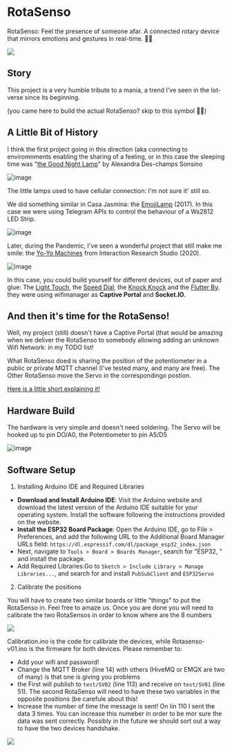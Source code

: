 # RotaSenso
RotaSenso: Feel the presence of someone afar. A connected rotary device that mirrors emotions and gestures in real-time. 🔄💙

![](https://github.com/vongomben/RotaSenso/blob/main/gif/full.gif)


## Story
This project is a very humble tribute to a mania, a trend I've seen in the Iot-verse since its beginning.

(you came here to build the actual RotaSenso? skip to this symbol 🔄💙)

## A Little Bit of History
I think the first project going in this direction (aka connecting to enviromnments enabling the sharing of a feeling, or in this case the sleeping time was "[the Good Night Lamp](https://www.onnstudio.com/portfolio/good-night-lamp)" by Alexandra Des-champs Sonsino

![image](https://github.com/user-attachments/assets/19a3573c-9e0b-4e0c-b152-e5ef74359ad8)

The little lamps used to have cellular connection: I'm not sure it' still so.

We did something similar in Casa Jasmina: the [EmojiLamp](https://gitlab.com/officine-innesto/emoji-lamp) (2017). In this case we were using Telegram APIs to control the behaviour of a Ws2812 LED Strip.

![image](https://github.com/user-attachments/assets/bae7645e-b770-4fb1-b4db-3aa984b55b2b)


Later, during the Pandemic, I've seen a wonderful project that still make me smile: the [Yo-Yo Machines](https://www.yoyomachines.io/) from Interaction Research Studio (2020).

![image](https://github.com/user-attachments/assets/a23ea815-3086-4962-b0df-e32f5a2f4a44)

In this case, you could build yourself for different devices, out of paper and glue: The [Light Touch](https://www.yoyomachines.io/lighttouch), the [Speed Dial](https://www.yoyomachines.io/speed-dial), the [Knock Knock](https://www.yoyomachines.io/knock-knock) and the [Flutter By](https://www.yoyomachines.io/flutterby). they were using wifimanager as **Captive Portal** and **Socket.IO**.

## And then it's time for the RotaSenso!

Well, my project (still) doesn't have a Captive Portal (that would be amazing when we deliver the RotaSenso to somebody allowing adding an unknown Wifi Network: in my TODO list!

What RotaSenso doed is sharing the position of the potentiometer in a public or private MQTT channel (I've tested many, and many are free). The Other RotaSenso move the Servo in the correspondingo postion.

[Here is a little short explaining it!](https://www.youtube.com/shorts/WKS2UPSjkJc)

## Hardware Build

The hardware is very simple and doesn't need soldering. The Servo will be hooked up to pin DO/A0, the Potentiometer to pin A5/D5

![image](https://github.com/user-attachments/assets/ae14ce0b-ea54-4f68-a024-585a3d24bffc)


## Software Setup

1. Installing Arduino IDE and Required Libraries

* **Download and Install Arduino IDE**: Visit the Arduino website and download the latest version of the Arduino IDE suitable for your operating system. Install the software following the instructions provided on the website.
* **Install the ESP32 Board Package**: Open the Arduino IDE, go to File > Preferences, and add the following URL to the Additional Board Manager URLs field:
`https://dl.espressif.com/dl/package_esp32_index.json`
* Next, navigate to `Tools > Board > Boards Manager`, search for "ESP32, " and install the package.
* Add Required Libraries:Go to `Sketch > Include Library > Manage Libraries...`, and search for and install `PubSubClient` and `ESP32Servo`

2. Calibrate the positions

You will have to create two similar boards or little "things" to put the RotaSenso in. Feel free to amaze us. Once you are done you will need to calibrate the two RotaSensos in order to know where are the 8 numbers

![](https://github.com/vongomben/RotaSenso/blob/main/gif/calibra-01.gif)


Calibration.ino is the code for calibrate the devices, while Rotasenso-v01.ino is the firmware for both devices. 
Please remember to:

* Add your wifi and password!
* Change the MQTT Broker (line 14) with others (HiveMQ or EMQX are two of many) is that one is giving you problems
* the First will publish to `test/SV02` (line 113) and receive on `test/SV01` (line 51). The second RotaSenso will need to have these two variables in the opposite positions (be carefule about this!
* Increase the number of time the message is sent! On lin 110 I sent the data 3 times. You can increase this numeber in order to be mor sure the data was sent correctly. Possibly in the future we should sort out a way to have the two devices handshake.

![](https://github.com/vongomben/RotaSenso/blob/main/gif/calibrate-02.gif)

